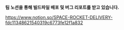**팀 노션을 통해 빌드파일 배포 및 버그 리포트를 받고 있습니다.**

https://www.notion.so/SPACE-ROCKET-DELIVERY-fdc11348621540319c6773fe12f1a832